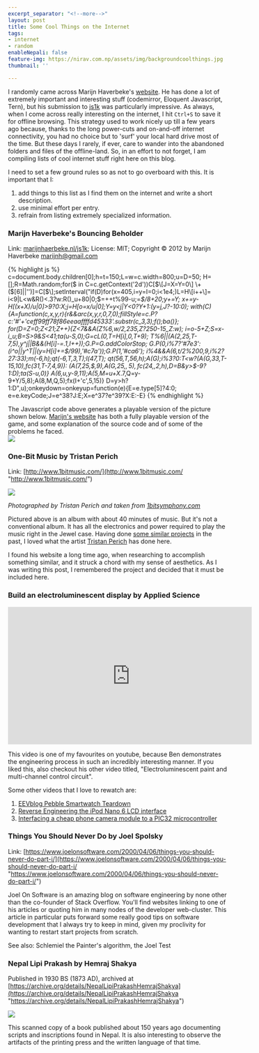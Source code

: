 ```yaml
---
excerpt_separator: "<!--more-->"
layout: post
title: Some Cool Things on the Internet
tags:
- internet
- random
enableNepali: false
feature-img: https://nirav.com.np/assets/img/backgroundcoolthings.jpg
thumbnail: ''

---
```

I randomly came across Marijn Haverbeke's [website](https://marijnhaverbeke.nl/ "Marijn's Website"). He has done a lot of extremely important and interesting stuff (codemirror, Eloquent Javascript, Tern), but his submission to [js1k](https://js1k.com "js1k code golfing") was particularly impressive. As always, when I come across really interesting on the internet, I hit `Ctrl+S` to save it for offline browsing. This strategy used to work nicely up till a few years ago because, thanks to the long power-cuts and on-and-off internet connectivity, you had no choice but to 'surf' your local hard drive most of the time. But these days I rarely, if ever, care to wander into the abandoned folders and files of the offline-land. So, in an effort to not forget, I am compiling lists of cool internet stuff right here on this blog.

<!--more-->

I need to set a few ground rules so as not to go overboard with this. It is important that I:

1. add things to this list as I find them on the internet and write a short description.
2. use minimal effort per entry.
3. refrain from listing extremely specialized information.

### Marijn Haverbeke's Bouncing Beholder

Link: [marijnhaerbeke.nl/js1k](https://marijnhaverbeke.nl/js1k/); License: MIT; Copyright © 2012 by Marijn Haverbeke [marijnh@gmail.com](mailto:marijnh@gmail.com)

{% highlight js %}
c=document.body.children\[0\];h=t=150;L=w=c.width=800;u=D=50;
H=\[\];R=Math.random;for($ in C=c.getContext('2d'))C\[$\[J=X=Y=0\]
\+($\[6\]||'')\]=C\[$\];setInterval("if(D)for(x=405,i=y=I=0;i<1e4;)L=H\[i++\]=
i<9|L<w&R()<.3?w:R()_u+80|0;$=++t%99-u;$=$_$/8+20;y+=Y;
x+=y-H\[(x+X)/u|0\]>9?0:X;j=H\[o=x/u|0\];Y=y<j|Y<0?Y+1:(y=j,J?-10:0);
with(C){A=function(c,x,y,r){r&&arc(x,y,r,0,7,0);fillStyle=c.P?
c:'#'+'ceff99ff78f86eeaaffffd45333'.substr(c_3,3);f();ba()};
for(D=Z=0;Z<21;Z++){Z<7&&A(Z%6,w/2,235,Z?250-15_Z:w);
i=o-5+Z;S=x-i_u;B=S>9&S<41;ta(u-S,0);G=cL(0,T=H\[i\],0,T+9);
T%6||(A(2,25,T-7,5),y^j||B&&(H\[i\]-=.1,I++));G.P=G.addColorStop;
G.P(0,i%7?'#7e3':(i^o||y^T||(y=H\[i\]+=$/99),'#c7a'));G.P(1,'#ca6');
i%4&&A(6,t/2%200,9,i%2?27:33);m(-6,h);qt(-6,T,3,T);l(47,T);
qt(56,T,56,h);A(G);i%3?0:T<w?(A(G,33,T-15,10),fc(31,T-7,4,9)):
(A(7,25,$,9),A(G,25,$,5),fc(24,$,2,h),D=B&y>$-9?1:D);ta(S-u,0)}
A(6,u,y-9,11);A(5,M=u+X_.7,Q=y-9+Y/5,8);A(8,M,Q,5);fx(I+'c',5,15)}
D=y>h?1:D",u);onkeydown=onkeyup=function(e){E=e.type\[5\]?4:0;
e=e.keyCode;J=e^38?J:E;X=e^37?e^39?X:E:-E}
{% endhighlight %}

The Javascript code above generates a playable version of the picture shown below. [Marijn's website](https://marijnhaverbeke.nl/js1k/) has both a fully playable version of the game, and some explanation of the source code and of some of the problems he faced.  
![](https://nirav.com.np/assets/img/bouncingBeholder.png)

### One-Bit Music by Tristan Perich

Link: [http://www.1bitmusic.com/](http://www.1bitmusic.com/ "http://www.1bitmusic.com/")

![](https://nirav.com.np/assets/img/Tristan_Perich_1_Bit_Symphony_Front_By_D_Yee_800.jpg)

_Photographed by Tristan Perich and taken from_ [_1bitsymphony.com_](http://www.1bitsymphony.com/ "http://www.1bitsymphony.com/")

Pictured above is an album with about 40 minutes of music. But it's not a conventional album. It has all the electronics and power required to play the music right in the Jewel case. Having done [some similar projects](https://nirav.com.np/2018/12/20/on-sound-and-audio-generation-using-atmega-microcontrollers.html) in the past, I loved what the artist [Tristan Perich](http://www.tristanperich.com/) has done here.

I found his website a long time ago, when researching to accomplish something similar, and it struck a chord with my sense of aesthetics. As I was writing this post, I remembered the project and decided that it must be included here.

### Build an electroluminescent display by Applied Science

<iframe width="560" height="315" src="https://www.youtube-nocookie.com/embed/Z2o_Sp2-aBo" frameborder="0" allow="accelerometer; autoplay; encrypted-media; gyroscope; picture-in-picture" allowfullscreen></iframe>

This video is one of my favourites on youtube, because Ben demonstrates the engineering process in such an incredibly interesting manner. If you liked this, also checkout his other video titled, "Electroluminescent paint and multi-channel control circuit".

Some other videos that I love to rewatch are:

1. [EEVblog Pebble Smartwatch Teardown](https://www.youtube.com/watch?v=MDJ0EOkU_Fg)
2. [Reverse Engineering the iPod Nano 6 LCD interface](https://www.youtube.com/watch?v=7TedIzmguP0)
3. [Interfacing a cheap phone camera module to a PIC32 microcontroller](https://www.youtube.com/watch?v=rQYByorpoFk)

### Things You Should Never Do by Joel Spolsky

Link: [https://www.joelonsoftware.com/2000/04/06/things-you-should-never-do-part-i/](https://www.joelonsoftware.com/2000/04/06/things-you-should-never-do-part-i/ "https://www.joelonsoftware.com/2000/04/06/things-you-should-never-do-part-i/")

Joel On Software is an amazing blog on software engineering by none other than the co-founder of Stack Overflow. You'll find websites linking to one of his articles or quoting him in many nodes of the developer web-cluster. This article in particular puts forward some really good tips on software development that I always try to keep in mind, given my proclivity for wanting to restart start projects from scratch.

See also: Schlemiel the Painter's algorithm, the Joel Test

### Nepal Lipi Prakash by Hemraj Shakya

Published in 1930 BS (1873 AD), archived at [https://archive.org/details/NepalLipiPrakashHemrajShakya](https://archive.org/details/NepalLipiPrakashHemrajShakya "https://archive.org/details/NepalLipiPrakashHemrajShakya")

![](https://nirav.com.np/assets/img/scriptsHemraj.jpg)

This scanned copy of a book published about 150 years ago documenting scripts and inscriptions found in Nepal. It is also interesting to observe the artifacts of the printing press and the written language of that time.